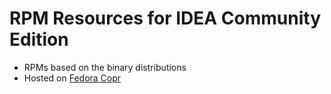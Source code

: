 RPM Resources for IDEA Community Edition
========================================

- RPMs based on the binary distributions
- Hosted on [Fedora Copr](https://copr.fedorainfracloud.org/coprs/lkiesow/intellij-idea-community/)
